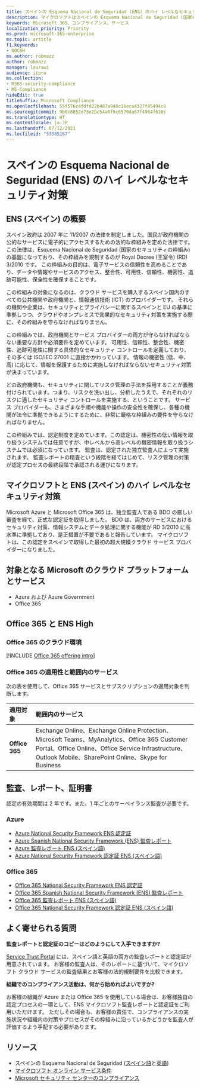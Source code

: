 ```yaml
---
title: スペインの Esquema Nacional de Seguridad (ENS) のハイ レベルなセキュリティ対策
description: マイクロソフトはスペインの Esquema Nacional de Seguridad (国家のセキュリティの枠組み) の認定を取得しています。
keywords: Microsoft 365、コンプライアンス、サービス
localization_priority: Priority
ms.prod: microsoft-365-enterprise
ms.topic: article
f1.keywords:
- NOCSH
ms.author: robmazz
author: robmazz
manager: laurawi
audience: itpro
ms.collection:
- M365-security-compliance
- MS-Compliance
hideEdit: true
titleSuffix: Microsoft Compliance
ms.openlocfilehash: 55f576c4fdfd22b487a948c16eca4327f45494c6
ms.sourcegitcommit: 9b0c8852e73e2be54a0f9c6570da67f4964f616c
ms.translationtype: HT
ms.contentlocale: ja-JP
ms.lasthandoff: 07/12/2021
ms.locfileid: "53385167"
---
```

# <a name="spain-esquema-nacional-de-seguridad-ens-high-level-security-measures"></a>スペインの Esquema Nacional de Seguridad (ENS) のハイ レベルなセキュリティ対策

## <a name="spain-ens-overview"></a>ENS (スペイン) の概要

スペイン政府は 2007 年に 11/2007 の法律を制定しました。国民が政府機関の公的なサービスに電子的にアクセスするための法的な枠組みを定めた法律です。 この法律は、Esquema Nacional de Seguridad (国家のセキュリティの枠組み) の基盤になっており、その枠組みを規制するのが Royal Decree (王室令) (RD) 3/2010 です。 この枠組みの目的は、電子サービスの信頼性を高めることであり、データや情報やサービスのアクセス、整合性、可用性、信頼性、機密性、追跡可能性、保全性を確保することです。

この枠組みの対象になるのは、クラウド サービスを購入するスペイン国内のすべての公共機関や政府機関と、情報通信技術 (ICT) のプロバイダーです。 それらの機関や企業は、セキュリティとプライバシーに関するスペインと EU の基準に準拠しつつ、クラウドやオンプレミスで効果的なセキュリティ対策を実施する際に、その枠組みを守らなければなりません。

この枠組みでは、政府機関とサービス プロバイダーの両方が守らなければならない重要な方針や必須要件を定めています。 可用性、信頼性、整合性、機密性、追跡可能性に関する具体的なセキュリティ コントロールを定義しており、その多くは ISO/IEC 27001 に直接かかわっています。 情報の機密性 (低、中、高) に応じて、情報を保護するために実施しなければならないセキュリティ対策が決まっています。

どの政府機関も、セキュリティに関してリスク管理の手法を採用することが義務付けられています。つまり、リスクを洗い出し、分析したうえで、それぞれのリスクに適したセキュリティ コントロールを実施する、ということです。 サービス プロバイダーも、さまざまな手順や機能や操作の安全性を確保し、各種の機関が法令に準拠できるようにするために、非常に厳格な枠組みの要件を守らなければなりません。

この枠組みでは、認定制度を定めています。この認定は、機密性の低い情報を取り扱うシステムでは任意ですが、中レベルから高レベルの機密情報を取り扱うシステムでは必須になっています。 監査は、認定された独立監査人によって実施されます。 監査レポートの精査という段階を経てはじめて、リスク管理の対策が認定プロセスの最終段階で承認される運びになります。

## <a name="microsoft-and-spain-ens-high-level-security-measures"></a>マイクロソフトと ENS (スペイン) のハイ レベルなセキュリティ対策

Microsoft Azure と Microsoft Office 365 は、独立監査人である BDO の厳しい審査を経て、正式な認定証を取得しました。 BDO は、両方のサービスにおけるセキュリティ対策、情報システムとデータ処理に関する機能が RD 3/2010 に高水準に準拠しており、是正措置が不要であると報告しています。 マイクロソフトは、この認定をスペインで取得した最初の超大規模クラウド サービス プロバイダーになりました。

## <a name="microsoft-in-scope-cloud-platforms--services"></a>対象となる Microsoft のクラウド プラットフォームとサービス

- Azure および Azure Government
- Office 365

## <a name="office-365-and-ens-high"></a>Office 365 と ENS High

### <a name="office-365-cloud-environments"></a>Office 365 のクラウド環境

[!INCLUDE [Office 365 offering intro](../includes/o365-offering-introduction.md)]

### <a name="office-365-applicability-and-in-scope-services"></a>Office 365 の適用性と範囲内のサービス

次の表を使用して、Office 365 サービスとサブスクリプションの適用対象を判断します。

| **適用対象** | **範囲内のサービス** |
|:------------------|:----------------------|
| **Office 365** | Exchange Online、Exchange Online Protection、Microsoft Teams、MyAnalytics、Office 365 Customer Portal、Office Online、Office Service Infrastructure、Outlook Mobile、SharePoint Online、Skype for Business |

## <a name="audits-reports-and-certificates"></a>監査、レポート、証明書

認定の有効期間は 2 年です。また、1 年ごとのサーベイランス監査が必要です。

### <a name="azure"></a>Azure

- [Azure National Security Framework ENS 認定証](https://aka.ms/AzureNationalSecurityFrameworkENSCertificate)
- [Azure Spanish National Security Framework (ENS) 監査レポート](https://aka.ms/AzureNationalSecurityFrameworkAuditReport)
- [Azure 監査レポート ENS (スペイン語)](https://aka.ms/AzureInformeAuditoriaENS)
- [Azure National Security Framework 認定証 ENS (スペイン語)](https://aka.ms/AzureNationalSecurityFrameworkCertificadoENS)

### <a name="office-365"></a>Office 365

- [Office 365 National Security Framework ENS 認定証](https://aka.ms/Office365NationalSecurityFrameworkENSCertificate)
- [Office 365 Spanish National Security Framework (ENS) 監査レポート](https://aka.ms/Office365NationalSecurityFrameworkAuditReport)
- [Office 365 監査レポート ENS (スペイン語)](https://aka.ms/Office365InformeAuditoriaENS)
- [Office 365 National Security Framework 認定証 ENS (スペイン語)](https://aka.ms/Office365NationalSecurityFrameworkCertificadoENS)

## <a name="frequently-asked-questions"></a>よく寄せられる質問

**監査レポートと認定証のコピーはどのようにして入手できますか?**

[Service Trust Portal](https://aka.ms/stphelp) には、スペイン語と英語の両方の監査レポートと認定証が用意されています。 お客様の監査人は、そのレポートに基づいて、マイクロソフト クラウド サービスの監査結果とお客様の法的規制要件を比較できます。

**組織でのコンプライアンス活動は、何から始めればよいですか?**

お客様の組織が Azure または Office 365 を使用している場合は、お客様独自の認定プロセスの一環として、ENS マイクロソフト監査レポートと認定証をご利用いただけます。 ただしその場合も、お客様の責任で、コンプライアンスの実施状況や組織内の対策やプロセスがその枠組みに沿っているかどうかを監査人が評価するよう手配する必要があります。

## <a name="resources"></a>リソース

- スペインの Esquema Nacional de Seguridad ([スペイン語](https://administracionelectronica.gob.es/pae_Home/pae_Estrategias/pae_Seguridad_Inicio/pae_Esquema_Nacional_de_Seguridad.html?idioma=sp#.Vwxp82mcGM8)と[英語](https://administracionelectronica.gob.es/pae_Home/pae_Estrategias/pae_Seguridad_Inicio/pae_Esquema_Nacional_de_Seguridad.html?idioma=en#.VwvcgmmcGM9))
- [マイクロソフト オンライン サービス条件](https://aka.ms/Online-Services-Terms)
- [Microsoft セキュリティ センターのコンプライアンス](https://www.microsoft.com/trust-center/compliance/compliance-overview)
